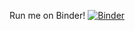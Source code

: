 Run me on Binder!
[![Binder](https://mybinder.org/badge_logo.svg)](https://mybinder.org/v2/gh/aditj/browser_history_analysis/master)

